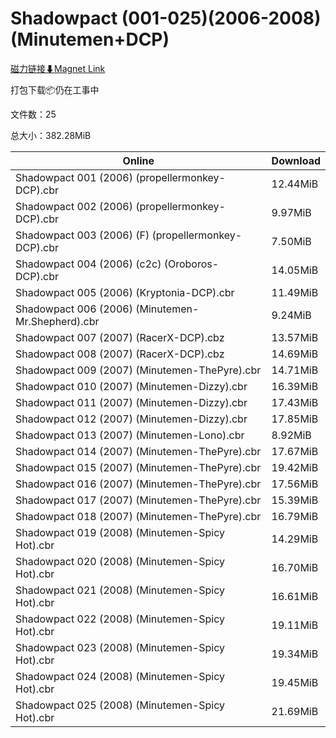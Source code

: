 # Shadowpact (001-025)(2006-2008)(Minutemen+DCP)

[磁力链接⬇Magnet Link](magnet:?xt=urn:btih:c0ea53a26494c99a7e0f8d72790f1d64476bde4e&dn=Shadowpact%20%28001-025%29%282006-2008%29%28Minutemen%2BDCP%29)

打包下载📦仍在工事中

文件数：25

总大小：382.28MiB

Online | Download
--- | ---
Shadowpact 001 (2006) (propellermonkey-DCP).cbr | 12.44MiB
Shadowpact 002 (2006) (propellermonkey-DCP).cbr | 9.97MiB
Shadowpact 003 (2006) (F) (propellermonkey-DCP).cbr | 7.50MiB
Shadowpact 004 (2006) (c2c) (Oroboros-DCP).cbr | 14.05MiB
Shadowpact 005 (2006) (Kryptonia-DCP).cbr | 11.49MiB
Shadowpact 006 (2006) (Minutemen-Mr.Shepherd).cbr | 9.24MiB
Shadowpact 007 (2007) (RacerX-DCP).cbz | 13.57MiB
Shadowpact 008 (2007) (RacerX-DCP).cbz | 14.69MiB
Shadowpact 009 (2007) (Minutemen-ThePyre).cbr | 14.71MiB
Shadowpact 010 (2007) (Minutemen-Dizzy).cbr | 16.39MiB
Shadowpact 011 (2007) (Minutemen-Dizzy).cbr | 17.43MiB
Shadowpact 012 (2007) (Minutemen-Dizzy).cbr | 17.85MiB
Shadowpact 013 (2007) (Minutemen-Lono).cbr | 8.92MiB
Shadowpact 014 (2007) (Minutemen-ThePyre).cbr | 17.67MiB
Shadowpact 015 (2007) (Minutemen-ThePyre).cbr | 19.42MiB
Shadowpact 016 (2007) (Minutemen-ThePyre).cbr | 17.56MiB
Shadowpact 017 (2007) (Minutemen-ThePyre).cbr | 15.39MiB
Shadowpact 018 (2007) (Minutemen-ThePyre).cbr | 16.79MiB
Shadowpact 019 (2008) (Minutemen-Spicy Hot).cbr | 14.29MiB
Shadowpact 020 (2008) (Minutemen-Spicy Hot).cbr | 16.70MiB
Shadowpact 021 (2008) (Minutemen-Spicy Hot).cbr | 16.61MiB
Shadowpact 022 (2008) (Minutemen-Spicy Hot).cbr | 19.11MiB
Shadowpact 023 (2008) (Minutemen-Spicy Hot).cbr | 19.34MiB
Shadowpact 024 (2008) (Minutemen-Spicy Hot).cbr | 19.45MiB
Shadowpact 025 (2008) (Minutemen-Spicy Hot).cbr | 21.69MiB
